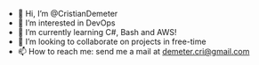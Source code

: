 - 👋 Hi, I’m @CristianDemeter
- 👀 I’m interested in DevOps
- 🌱 I’m currently learning C#, Bash and AWS!
- 💞️ I’m looking to collaborate on projects in free-time
- 📫 How to reach me: send me a mail at demeter.cri@gmail.com

<!---
CristianDemeter/CristianDemeter is a ✨ special ✨ repository because its `README.md` (this file) appears on your GitHub profile.
You can click the Preview link to take a look at your changes.
--->
